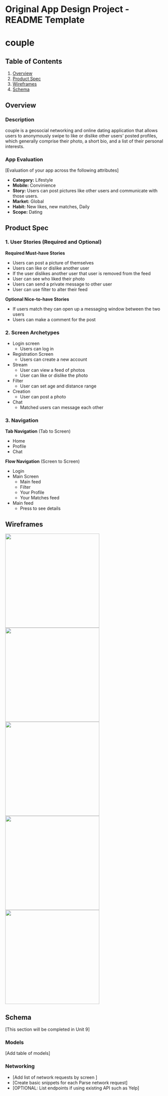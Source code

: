 Original App Design Project - README Template
===

# couple

## Table of Contents
1. [Overview](#Overview)
1. [Product Spec](#Product-Spec)
1. [Wireframes](#Wireframes)
2. [Schema](#Schema)

## Overview
### Description
couple is a geosocial networking and online dating application that allows users to anonymously swipe to like or dislike other users' posted profiles, which generally comprise their photo, a short bio, and a list of their personal interests. 

### App Evaluation
[Evaluation of your app across the following attributes]
- **Category:** Lifestyle
- **Mobile:** Convinience 
- **Story:** Users can post pictures like other users and communicate with those users.
- **Market:** Global
- **Habit:** New likes, new matches, Daily
- **Scope:** Dating

## Product Spec

### 1. User Stories (Required and Optional)

**Required Must-have Stories**

* Users can post a picture of themselves
* Users can like or dislike another user
* If the user dislikes another user that user is removed from the feed
* User can see who liked their photo
* Users can send a private message to other user
* User can use filter to alter their feed

**Optional Nice-to-have Stories**

* If users match they can open up a messaging window between the two users
* Users can make a comment for the post


### 2. Screen Archetypes

* Login screen
   * Users can log in
* Registration Screen
   * Users can create a new account
* Stream
    * User can view a feed of photos
    * User can like or dislike the photo
* Filter
    * User can set age and distance range
* Creation
    * User can post a photo
* Chat
    * Matched users can message each other

### 3. Navigation

**Tab Navigation** (Tab to Screen)

* Home
* Profile
* Chat

**Flow Navigation** (Screen to Screen)

* Login
* Main Screen
   * Main feed
   * Filter
   * Your Profile
   * Your Matches feed
* Main feed
   * Press to see details

## Wireframes
<img src="https://user-images.githubusercontent.com/56774880/139321897-2d949be7-f99b-4284-8049-031a46be33f5.png" width=300>
<img src="https://user-images.githubusercontent.com/56774880/139128185-64e6181f-64dc-4d25-85c5-c010ae293cbc.png" width=300>
<img src="https://user-images.githubusercontent.com/56774880/139128221-cc3d3cf7-c490-4048-947f-a04ae91d4b11.png" width=300>
<img src="https://user-images.githubusercontent.com/56774880/139128253-7bc57f7f-c749-436a-b5e4-a11e40a9ddc2.png" width=300>
<img src="https://user-images.githubusercontent.com/56774880/139128309-a476abb3-f418-4f02-8c22-50699eb8f58b.png" width=300>


## Schema 
[This section will be completed in Unit 9]
### Models
[Add table of models]
### Networking
- [Add list of network requests by screen ]
- [Create basic snippets for each Parse network request]
- [OPTIONAL: List endpoints if using existing API such as Yelp]
